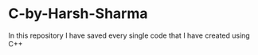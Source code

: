 # C-by-Harsh-Sharma
In this repository I have saved every single code that I have created using C++
